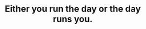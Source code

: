 ---
title: "Either you run the day or the day runs you."
attribution: "Jim Rohn"
layout: quote
tags:
  - Quote
---
